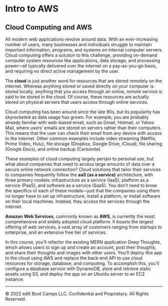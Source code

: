 # Intro to AWS

## Cloud Computing and AWS

All modern web applications revolve around data. With an ever-increasing number of users, many businesses and individuals struggle to maintain important information, programs, and systems on internal computer servers. Cloud computing offers a solution to this challenge, providing on-demand computer system resources like applications, data storage, and processing power—all typically delivered over the internet on a pay-as-you-go basis, and requiring no direct active management by the user.

The **cloud** is just another word for resources that are stored remotely on the internet. Whereas anything stored or saved directly on your computer is stored locally, anything that you access through an online, remote service is said to be stored in the cloud. Of course, these resources are actually stored on physical servers that users access through online services.

Cloud computing has been around since the late 90s, but its popularity has skyrocketed as data usage has grown. For example, you are probably already familiar with web-based email, such as Gmail, Hotmail, or Yahoo Mail, where users’ emails are stored on servers rather than their computers. This means that the user can check their email from any device with access to the internet. Other common examples include video streaming (Netflix, Prime Video, Hulu), file storage (Dropbox, Google Drive, iCloud), file sharing (Google Docs), and online backup (Carbonite).

These examples of cloud computing largely pertain to personal use, but what about companies that need to access large amounts of data over a secure online network connection? Cloud solutions that tailor their services to companies frequently follow the **aaS (as a service)** architecture, with three primary models: infrastructure as a service (IaaS), platform as a service (PaaS), and software as a service (SaaS). You don’t need to know the specifics of each of these models—just that the companies using them no longer have to set up infrastructure, install a platform, or install software on their local machines. Instead, they access the services through the internet.

**Amazon Web Services**, commonly known as **AWS**, is currently the most comprehensive and widely adopted cloud platform. It boasts the largest offering of web services, a vast array of customers ranging from startups to enterprise, and an extensive free tier of services.

In this course, you’ll refactor the existing MERN application Deep Thoughts, which allows users to sign up and create an account, post their thoughts, and share their thoughts and images with other users. You'll deploy this app to the cloud using AWS and replace the back-end API to use cloud resources for storage, database, and computing. To accomplish this, you’ll configure a database service with DynamoDB, store and retrieve static assets using S3, and deploy the app on an Ubuntu server to an EC2 instance.

---
© 2022 edX Boot Camps LLC. Confidential and Proprietary. All Rights Reserved.